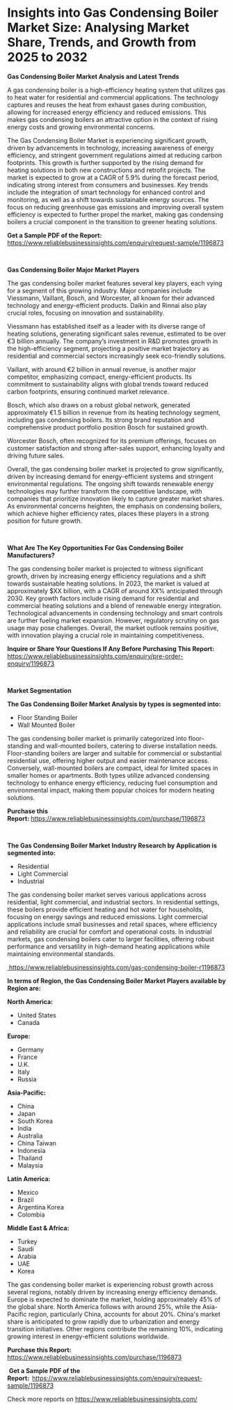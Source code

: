 <p><h1>Insights into Gas Condensing Boiler Market Size: Analysing Market Share, Trends, and Growth from 2025 to 2032</h1></p><p><strong>Gas Condensing Boiler Market Analysis and Latest Trends</strong></p>
<p><p>A gas condensing boiler is a high-efficiency heating system that utilizes gas to heat water for residential and commercial applications. The technology captures and reuses the heat from exhaust gases during combustion, allowing for increased energy efficiency and reduced emissions. This makes gas condensing boilers an attractive option in the context of rising energy costs and growing environmental concerns.</p><p>The Gas Condensing Boiler Market is experiencing significant growth, driven by advancements in technology, increasing awareness of energy efficiency, and stringent government regulations aimed at reducing carbon footprints. This growth is further supported by the rising demand for heating solutions in both new constructions and retrofit projects. The market is expected to grow at a CAGR of 5.9% during the forecast period, indicating strong interest from consumers and businesses. Key trends include the integration of smart technology for enhanced control and monitoring, as well as a shift towards sustainable energy sources. The focus on reducing greenhouse gas emissions and improving overall system efficiency is expected to further propel the market, making gas condensing boilers a crucial component in the transition to greener heating solutions.</p></p>
<p><strong>Get a Sample PDF of the Report:&nbsp;</strong> <a href="https://www.reliablebusinessinsights.com/enquiry/request-sample/1196873?utm_campaign=1877&utm_medium=2&utm_source=Github&utm_content=ia&utm_term=10042025&utm_id=gas-condensing-boiler">https://www.reliablebusinessinsights.com/enquiry/request-sample/1196873</a></p>
<p>&nbsp;</p>
<p><strong>Gas Condensing Boiler Major Market Players</strong></p>
<p><p>The gas condensing boiler market features several key players, each vying for a segment of this growing industry. Major companies include Viessmann, Vaillant, Bosch, and Worcester, all known for their advanced technology and energy-efficient products. Daikin and Rinnai also play crucial roles, focusing on innovation and sustainability.</p><p>Viessmann has established itself as a leader with its diverse range of heating solutions, generating significant sales revenue, estimated to be over €3 billion annually. The company’s investment in R&D promotes growth in the high-efficiency segment, projecting a positive market trajectory as residential and commercial sectors increasingly seek eco-friendly solutions.</p><p>Vaillant, with around €2 billion in annual revenue, is another major competitor, emphasizing compact, energy-efficient products. Its commitment to sustainability aligns with global trends toward reduced carbon footprints, ensuring continued market relevance.</p><p>Bosch, which also draws on a robust global network, generated approximately €1.5 billion in revenue from its heating technology segment, including gas condensing boilers. Its strong brand reputation and comprehensive product portfolio position Bosch for sustained growth.</p><p>Worcester Bosch, often recognized for its premium offerings, focuses on customer satisfaction and strong after-sales support, enhancing loyalty and driving future sales.</p><p>Overall, the gas condensing boiler market is projected to grow significantly, driven by increasing demand for energy-efficient systems and stringent environmental regulations. The ongoing shift towards renewable energy technologies may further transform the competitive landscape, with companies that prioritize innovation likely to capture greater market shares. As environmental concerns heighten, the emphasis on condensing boilers, which achieve higher efficiency rates, places these players in a strong position for future growth.</p></p>
<p>&nbsp;</p>
<p><strong>What Are The Key Opportunities For Gas Condensing Boiler Manufacturers?</strong></p>
<p><p>The gas condensing boiler market is projected to witness significant growth, driven by increasing energy efficiency regulations and a shift towards sustainable heating solutions. In 2023, the market is valued at approximately $XX billion, with a CAGR of around XX% anticipated through 2030. Key growth factors include rising demand for residential and commercial heating solutions and a blend of renewable energy integration. Technological advancements in condensing technology and smart controls are further fueling market expansion. However, regulatory scrutiny on gas usage may pose challenges. Overall, the market outlook remains positive, with innovation playing a crucial role in maintaining competitiveness.</p></p>
<p><strong>Inquire or Share Your Questions If Any Before Purchasing This Report:</strong> <a href="https://www.reliablebusinessinsights.com/enquiry/pre-order-enquiry/1196873?utm_campaign=1877&utm_medium=2&utm_source=Github&utm_content=ia&utm_term=10042025&utm_id=gas-condensing-boiler">https://www.reliablebusinessinsights.com/enquiry/pre-order-enquiry/1196873</a></p>
<p>&nbsp;</p>
<p><strong>Market Segmentation</strong></p>
<p><strong>The Gas Condensing Boiler Market Analysis by types is segmented into:</strong></p>
<p><ul><li>Floor Standing Boiler</li><li>Wall Mounted Boiler</li></ul></p>
<p><p>The gas condensing boiler market is primarily categorized into floor-standing and wall-mounted boilers, catering to diverse installation needs. Floor-standing boilers are larger and suitable for commercial or substantial residential use, offering higher output and easier maintenance access. Conversely, wall-mounted boilers are compact, ideal for limited spaces in smaller homes or apartments. Both types utilize advanced condensing technology to enhance energy efficiency, reducing fuel consumption and environmental impact, making them popular choices for modern heating solutions.</p></p>
<p><strong>Purchase this Report:&nbsp;</strong><a href="https://www.reliablebusinessinsights.com/purchase/1196873?utm_campaign=1877&utm_medium=2&utm_source=Github&utm_content=ia&utm_term=10042025&utm_id=gas-condensing-boiler">https://www.reliablebusinessinsights.com/purchase/1196873</a></p>
<p>&nbsp;</p>
<p><strong>The Gas Condensing Boiler Market Industry Research by Application is segmented into:</strong></p>
<p><ul><li>Residential</li><li>Light Commercial</li><li>Industrial</li></ul></p>
<p><p>The gas condensing boiler market serves various applications across residential, light commercial, and industrial sectors. In residential settings, these boilers provide efficient heating and hot water for households, focusing on energy savings and reduced emissions. Light commercial applications include small businesses and retail spaces, where efficiency and reliability are crucial for comfort and operational costs. In industrial markets, gas condensing boilers cater to larger facilities, offering robust performance and versatility in high-demand heating applications while maintaining environmental standards.</p></p>
<p><a href="https://www.reliablebusinessinsights.com/gas-condensing-boiler-r1196873?utm_campaign=1877&utm_medium=2&utm_source=Github&utm_content=ia&utm_term=10042025&utm_id=gas-condensing-boiler">&nbsp;https://www.reliablebusinessinsights.com/gas-condensing-boiler-r1196873</a></p>
<p><strong>In terms of Region, the Gas Condensing Boiler Market Players available by Region are:</strong></p>
<p>
    <p> <strong> North America: </strong>
        <ul>
            <li>United States</li>
            <li>Canada</li>
        </ul>
        </p> 
    <p> <strong> Europe: </strong>
        <ul>
            <li>Germany</li>
            <li>France</li>
            <li>U.K.</li>
            <li>Italy</li>
            <li>Russia</li>
        </ul>
        </p> 
    <p> <strong> Asia-Pacific: </strong>
        <ul>
            <li>China</li>
            <li>Japan</li>
            <li>South Korea</li>
            <li>India</li>
            <li>Australia</li>
            <li>China Taiwan</li>
            <li>Indonesia</li>
            <li>Thailand</li>
            <li>Malaysia</li>
        </ul>
        </p> 
    <p> <strong> Latin America: </strong>
        <ul>
            <li>Mexico</li>
            <li>Brazil</li>
            <li>Argentina Korea</li>
            <li>Colombia</li>
        </ul>
        </p> 
    <p> <strong> Middle East & Africa: </strong>
        <ul>
            <li>Turkey</li>
            <li>Saudi</li>
            <li>Arabia</li>
            <li>UAE</li>
            <li>Korea</li>
        </ul>
    </p>
    </p>
<p><p>The gas condensing boiler market is experiencing robust growth across several regions, notably driven by increasing energy efficiency demands. Europe is expected to dominate the market, holding approximately 45% of the global share. North America follows with around 25%, while the Asia-Pacific region, particularly China, accounts for about 20%. China's market share is anticipated to grow rapidly due to urbanization and energy transition initiatives. Other regions contribute the remaining 10%, indicating growing interest in energy-efficient solutions worldwide.</p></p>
<p><strong>Purchase this Report: </strong><a href="https://www.reliablebusinessinsights.com/purchase/1196873?utm_campaign=1877&utm_medium=2&utm_source=Github&utm_content=ia&utm_term=10042025&utm_id=gas-condensing-boiler">https://www.reliablebusinessinsights.com/purchase/1196873</a></p>
<p>&nbsp;<strong>Get a Sample PDF of the Report:&nbsp;&nbsp;</strong><a href="https://www.reliablebusinessinsights.com/enquiry/request-sample/1196873?utm_campaign=1877&utm_medium=2&utm_source=Github&utm_content=ia&utm_term=10042025&utm_id=gas-condensing-boiler">https://www.reliablebusinessinsights.com/enquiry/request-sample/1196873</a></p>
<p><strong></strong></p>
<p>Check more reports on <a href="https://www.reliablebusinessinsights.com/?utm_campaign=1877&utm_medium=2&utm_source=Github&utm_content=ia&utm_term=10042025&utm_id=gas-condensing-boiler">https://www.reliablebusinessinsights.com/</a></p>
